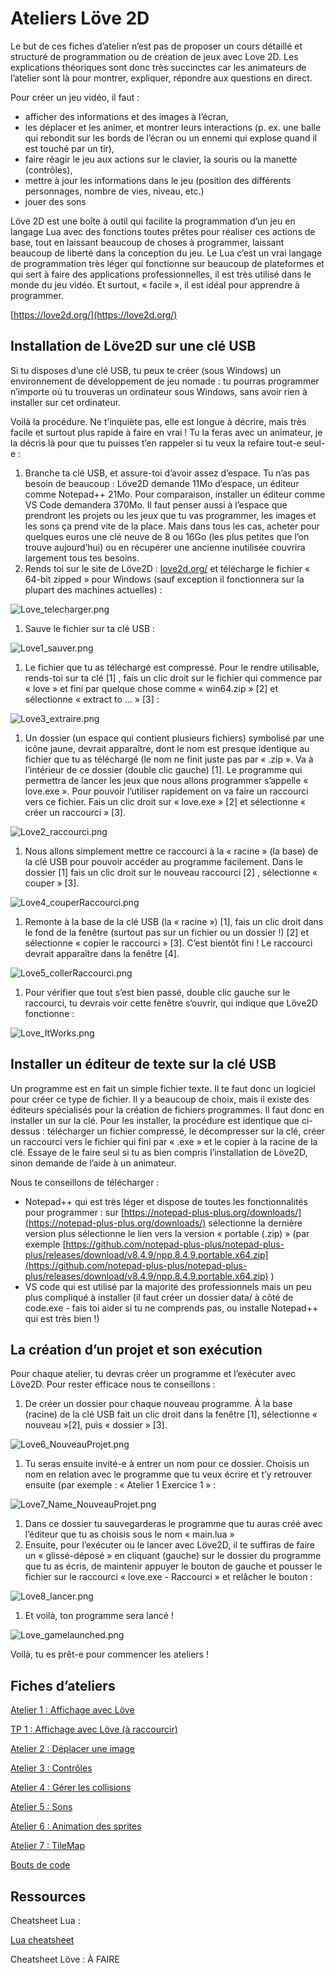 # Ateliers Löve 2D

Le but de ces fiches d’atelier n’est pas de proposer un cours détaillé et structuré de programmation ou de création de jeux avec Love 2D. Les explications théoriques sont donc très succinctes car les animateurs de l’atelier sont là pour montrer, expliquer, répondre aux questions en direct.

Pour créer un jeu vidéo, il faut :

- afficher des informations et des images à l’écran,
- les déplacer et les animer, et montrer leurs interactions (p. ex. une balle qui rebondit sur les bords de l’écran ou un ennemi qui explose quand il est touché par un tir),
- faire réagir le jeu aux actions sur le clavier, la souris ou la manette (contrôles),
- mettre à jour les informations dans le jeu (position des différents personnages, nombre de vies, niveau, etc.)
- jouer des sons

Löve 2D est une boîte à outil qui facilite la programmation d’un jeu en langage Lua avec des fonctions toutes prêtes pour réaliser ces actions de base, tout en laissant beaucoup de choses à programmer, laissant beaucoup de liberté dans la conception du jeu. Le Lua c’est un vrai langage de programmation très léger qui fonctionne sur beaucoup de plateformes et qui sert à faire des applications professionnelles, il est très utilisé dans le monde du jeu vidéo. Et surtout, « facile », il est idéal  pour apprendre à programmer.

[https://love2d.org/](https://love2d.org/)

## Installation de Löve2D sur une clé USB

Si tu disposes d’une clé USB, tu peux te créer (sous Windows) un environnement de développement de jeu nomade : tu pourras programmer n’importe où tu trouveras un ordinateur sous Windows, sans avoir rien à installer sur cet ordinateur.

Voilà la procédure. Ne t’inquiète pas, elle est longue à décrire, mais très facile et surtout plus rapide à faire en vrai ! Tu la feras avec un animateur, je la décris là pour que tu puisses t’en rappeler si tu veux la refaire tout-e seul-e :

1. Branche ta clé USB, et assure-toi d’avoir assez d’espace. Tu n’as pas besoin de beaucoup : Löve2D demande 11Mo d’espace, un éditeur comme Notepad++ 21Mo. Pour comparaison, installer un éditeur comme VS Code demandera 370Mo. Il faut penser aussi à l’espace que prendront les projets ou les jeux que tu vas programmer, les images et les sons ça prend vite de la place. Mais dans tous les cas, acheter pour quelques euros une clé neuve de 8 ou 16Go (les plus petites que l’on trouve aujourd’hui) ou en récupérer une ancienne inutilisée couvrira largement tous tes besoins.
2. Rends toi sur le site de Löve2D : [love2d.org/](http://love2d.org/) et télécharge le fichier « 64-bit zipped » pour Windows (sauf exception il fonctionnera sur la plupart des machines actuelles) :

![Love_telecharger.png](Ateliers%20Lo%CC%88ve%202D%202fe62e074caf49c7a1ea4179c144b8b4/Love_telecharger.png)

1. Sauve le fichier sur ta clé USB :

![Love1_sauver.png](Ateliers%20Lo%CC%88ve%202D%202fe62e074caf49c7a1ea4179c144b8b4/Love1_sauver.png)

1. Le fichier que tu as téléchargé est compressé. Pour le rendre utilisable, rends-toi sur ta clé [1] , fais un clic droit sur le fichier qui commence par « love » et fini par quelque chose comme « win64.zip » [2] et sélectionne « extract to … » [3] :

![Love3_extraire.png](Ateliers%20Lo%CC%88ve%202D%202fe62e074caf49c7a1ea4179c144b8b4/Love3_extraire.png)

1. Un dossier (un espace qui contient plusieurs fichiers) symbolisé par une icône jaune, devrait apparaître, dont le nom est presque identique au fichier que tu as téléchargé (le nom ne finit juste pas par « .zip ». Va à l’intérieur de ce dossier (double clic gauche) [1]. Le programme qui permettra de lancer les jeux que nous allons programmer s’appelle « love.exe ». Pour pouvoir l’utiliser rapidement on va faire un raccourci vers ce fichier. Fais un clic droit sur « love.exe » [2] et sélectionne « créer un raccourci » [3].

![Love2_raccourci.png](Ateliers%20Lo%CC%88ve%202D%202fe62e074caf49c7a1ea4179c144b8b4/Love2_raccourci.png)

1. Nous allons simplement mettre ce raccourci à la « racine » (la base) de la clé USB pour pouvoir accéder au programme facilement. Dans le dossier [1] fais un clic droit sur le nouveau raccourci [2] , sélectionne « couper » [3].

![Love4_couperRaccourci.png](Ateliers%20Lo%CC%88ve%202D%202fe62e074caf49c7a1ea4179c144b8b4/Love4_couperRaccourci.png)

1. Remonte à la base de la clé USB (la « racine ») [1], fais un clic droit dans le fond de la fenêtre (surtout pas sur un fichier ou un dossier !) [2] et sélectionne « copier le raccourci » [3]. C’est bientôt fini ! Le raccourci devrait apparaître dans la fenêtre [4].

![Love5_collerRaccourci.png](Ateliers%20Lo%CC%88ve%202D%202fe62e074caf49c7a1ea4179c144b8b4/Love5_collerRaccourci.png)

1. Pour vérifier que tout s’est bien passé, double clic gauche sur le raccourci, tu devrais voir cette fenêtre s’ouvrir, qui indique que Löve2D fonctionne :

![Love_ItWorks.png](Ateliers%20Lo%CC%88ve%202D%202fe62e074caf49c7a1ea4179c144b8b4/Love_ItWorks.png)

## Installer un éditeur de texte sur la clé USB

Un programme est en fait un simple fichier texte. Il te faut donc un logiciel pour créer ce type de fichier. Il y a beaucoup de choix, mais il existe des éditeurs spécialisés pour la création de fichiers programmes. Il faut donc en installer un sur la clé. Pour les installer, la procédure est identique que ci-dessus : télécharger un fichier compressé, le décompresser sur la clé, créer un raccourci vers le fichier qui fini par « .exe » et le copier à la racine de la clé. Essaye de le faire seul si tu as bien compris l’installation de Löve2D, sinon demande de l’aide à un animateur.

Nous te conseillons de télécharger :

- Notepad++ qui est très léger et dispose de toutes les fonctionnalités pour programmer : sur [https://notepad-plus-plus.org/downloads/](https://notepad-plus-plus.org/downloads/) sélectionne la dernière version plus sélectionne le lien vers la version « portable (.zip) » (par exemple [https://github.com/notepad-plus-plus/notepad-plus-plus/releases/download/v8.4.9/npp.8.4.9.portable.x64.zip](https://github.com/notepad-plus-plus/notepad-plus-plus/releases/download/v8.4.9/npp.8.4.9.portable.x64.zip) )
- VS code qui est utilisé par la majorité des professionnels mais un peu plus compliqué à installer (il faut créer un dossier data/ à côté de code.exe - fais toi aider si tu ne comprends pas, ou installe Notepad++ qui est très bien !)

## La création d’un projet et son exécution

Pour chaque atelier, tu devras créer un programme et l’exécuter avec Löve2D. Pour rester efficace nous te conseillons :

1. De créer un dossier pour chaque nouveau programme. À la base (racine) de la clé USB fait un clic droit dans la fenêtre [1], sélectionne « nouveau »[2], puis « dossier » [3].

![Love6_NouveauProjet.png](Ateliers%20Lo%CC%88ve%202D%202fe62e074caf49c7a1ea4179c144b8b4/Love6_NouveauProjet.png)

1. Tu seras ensuite invité-e à entrer un nom pour ce dossier. Choisis un nom en relation avec le programme que tu veux écrire et t’y retrouver ensuite (par exemple : « Atelier 1 Exercice 1 » :

![Love7_Name_NouveauProjet.png](Ateliers%20Lo%CC%88ve%202D%202fe62e074caf49c7a1ea4179c144b8b4/Love7_Name_NouveauProjet.png)

1. Dans ce dossier tu sauvegarderas le programme que tu auras créé avec l’éditeur que tu as choisis sous le nom « main.lua »
2. Ensuite, pour l’exécuter ou le lancer avec Löve2D, il te suffiras de faire un « glissé-déposé » en cliquant (gauche) sur le dossier du programme que tu as écris, de maintenir appuyer le bouton de gauche et pousser le fichier sur le raccourci « love.exe - Raccourci » et relâcher le bouton :

![Love8_lancer.png](Ateliers%20Lo%CC%88ve%202D%202fe62e074caf49c7a1ea4179c144b8b4/Love8_lancer.png)

1. Et voilà, ton programme sera lancé !

![Love_gamelaunched.png](Ateliers%20Lo%CC%88ve%202D%202fe62e074caf49c7a1ea4179c144b8b4/Love_gamelaunched.png)

Voilà, tu es prêt-e pour commencer les ateliers ! 

## Fiches d’ateliers

[Atelier 1 : Affichage avec Löve](https://www.notion.so/Atelier-1-Affichage-avec-L-ve-9357c3caa9c64d898d5188381bb9e356)

[TP 1 : Affichage avec Löve (à raccourcir)](https://www.notion.so/TP-1-Affichage-avec-L-ve-raccourcir-3deb6d9e5f914cf0b8b91838d5f9a5ae)

[Atelier 2 : Déplacer une image](https://www.notion.so/Atelier-2-D-placer-une-image-599a6b35bf7942a1af96e65675a4f5f0)

[Atelier 3 : Contrôles](https://www.notion.so/Atelier-3-Contr-les-01ae1244e4a747ee9d35e64356caa745)

[Atelier 4 : Gérer les collisions](https://www.notion.so/Atelier-4-G-rer-les-collisions-02f3d05276bb484ebc01c37ff6502402)

[Atelier 5 : Sons](https://www.notion.so/Atelier-5-Sons-71198915d3eb494ba7302ee13bc6800f)

[Atelier 6 : Animation des sprites](https://www.notion.so/Atelier-6-Animation-des-sprites-a8e9ff54d006490580000042bb2223db)

[Atelier 7 : TileMap](https://www.notion.so/Atelier-7-TileMap-76f46d173ecc46b9b6c02bb8c1d676b9)

[Bouts de code](https://www.notion.so/Bouts-de-code-0cadecf62ae441ed8e2e27232700e407)

## Ressources

Cheatsheet Lua : 

[Lua cheatsheet](https://devhints.io/lua)

Cheatsheet Löve : À FAIRE
